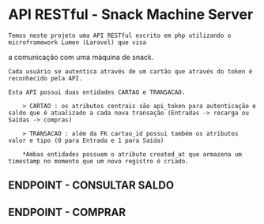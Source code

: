 # API RESTful - Snack Machine Server

    Temos neste projeto uma API RESTful escrito em php utilizando o microframework Lumen (Laravel) que visa
a comunicação com uma máquina de snack.
    
    Cada usuário se autentica através de um cartão que através do token é reconhecido pela API.

    Esta API possui duas entidades CARTAO e TRANSACAO.

        > CARTAO : os atributos centrais são api_token para autenticação e saldo que é atualizado a cada nova transação (Entradas -> recarga ou Saídas -> compras) 
            
        > TRANSACAO : além da FK cartao_id possui também os atributos valor e tipo (0 para Entrada e 1 para Saída)

        *Ambas entidades possuem o atributo created_at que armazena um timestamp no momento que um novo registro é criado.

## ENDPOINT - CONSULTAR SALDO
## ENDPOINT - COMPRAR
    
